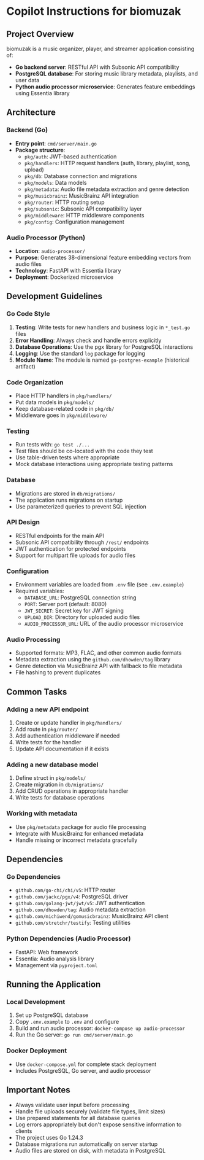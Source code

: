 # Copilot Instructions for biomuzak

## Project Overview

biomuzak is a music organizer, player, and streamer application consisting of:
- **Go backend server**: RESTful API with Subsonic API compatibility
- **PostgreSQL database**: For storing music library metadata, playlists, and user data
- **Python audio processor microservice**: Generates feature embeddings using Essentia library

## Architecture

### Backend (Go)
- **Entry point**: `cmd/server/main.go`
- **Package structure**:
  - `pkg/auth`: JWT-based authentication
  - `pkg/handlers`: HTTP request handlers (auth, library, playlist, song, upload)
  - `pkg/db`: Database connection and migrations
  - `pkg/models`: Data models
  - `pkg/metadata`: Audio file metadata extraction and genre detection
  - `pkg/musicbrainz`: MusicBrainz API integration
  - `pkg/router`: HTTP routing setup
  - `pkg/subsonic`: Subsonic API compatibility layer
  - `pkg/middleware`: HTTP middleware components
  - `pkg/config`: Configuration management

### Audio Processor (Python)
- **Location**: `audio-processor/`
- **Purpose**: Generates 38-dimensional feature embedding vectors from audio files
- **Technology**: FastAPI with Essentia library
- **Deployment**: Dockerized microservice

## Development Guidelines

### Go Code Style
1. **Testing**: Write tests for new handlers and business logic in `*_test.go` files
2. **Error Handling**: Always check and handle errors explicitly
3. **Database Operations**: Use the pgx library for PostgreSQL interactions
4. **Logging**: Use the standard `log` package for logging
5. **Module Name**: The module is named `go-postgres-example` (historical artifact)

### Code Organization
- Place HTTP handlers in `pkg/handlers/`
- Put data models in `pkg/models/`
- Keep database-related code in `pkg/db/`
- Middleware goes in `pkg/middleware/`

### Testing
- Run tests with: `go test ./...`
- Test files should be co-located with the code they test
- Use table-driven tests where appropriate
- Mock database interactions using appropriate testing patterns

### Database
- Migrations are stored in `db/migrations/`
- The application runs migrations on startup
- Use parameterized queries to prevent SQL injection

### API Design
- RESTful endpoints for the main API
- Subsonic API compatibility through `/rest/` endpoints
- JWT authentication for protected endpoints
- Support for multipart file uploads for audio files

### Configuration
- Environment variables are loaded from `.env` file (see `.env.example`)
- Required variables:
  - `DATABASE_URL`: PostgreSQL connection string
  - `PORT`: Server port (default: 8080)
  - `JWT_SECRET`: Secret key for JWT signing
  - `UPLOAD_DIR`: Directory for uploaded audio files
  - `AUDIO_PROCESSOR_URL`: URL of the audio processor microservice

### Audio Processing
- Supported formats: MP3, FLAC, and other common audio formats
- Metadata extraction using the `github.com/dhowden/tag` library
- Genre detection via MusicBrainz API with fallback to file metadata
- File hashing to prevent duplicates

## Common Tasks

### Adding a new API endpoint
1. Create or update handler in `pkg/handlers/`
2. Add route in `pkg/router/`
3. Add authentication middleware if needed
4. Write tests for the handler
5. Update API documentation if it exists

### Adding a new database model
1. Define struct in `pkg/models/`
2. Create migration in `db/migrations/`
3. Add CRUD operations in appropriate handler
4. Write tests for database operations

### Working with metadata
- Use `pkg/metadata` package for audio file processing
- Integrate with MusicBrainz for enhanced metadata
- Handle missing or incorrect metadata gracefully

## Dependencies

### Go Dependencies
- `github.com/go-chi/chi/v5`: HTTP router
- `github.com/jackc/pgx/v4`: PostgreSQL driver
- `github.com/golang-jwt/jwt/v5`: JWT authentication
- `github.com/dhowden/tag`: Audio metadata extraction
- `github.com/michiwend/gomusicbrainz`: MusicBrainz API client
- `github.com/stretchr/testify`: Testing utilities

### Python Dependencies (Audio Processor)
- FastAPI: Web framework
- Essentia: Audio analysis library
- Management via `pyproject.toml`

## Running the Application

### Local Development
1. Set up PostgreSQL database
2. Copy `.env.example` to `.env` and configure
3. Build and run audio processor: `docker-compose up audio-processor`
4. Run the Go server: `go run cmd/server/main.go`

### Docker Deployment
- Use `docker-compose.yml` for complete stack deployment
- Includes PostgreSQL, Go server, and audio processor

## Important Notes

- Always validate user input before processing
- Handle file uploads securely (validate file types, limit sizes)
- Use prepared statements for all database queries
- Log errors appropriately but don't expose sensitive information to clients
- The project uses Go 1.24.3
- Database migrations run automatically on server startup
- Audio files are stored on disk, with metadata in PostgreSQL
